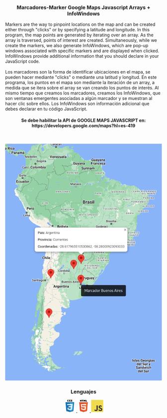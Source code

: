 <h3 align="center">Marcadores-Marker Google Maps Javascript Arrays + InfoWindows</h3>
Markers are the way to pinpoint locations on the map and can be created either through "clicks" or by specifying a latitude and longitude. In this program, the map points are generated by iterating over an array. As the array is traversed, points of interest are created. Simultaneously, while we create the markers, we also generate InfoWindows, which are pop-up windows associated with specific markers and are displayed when clicked. InfoWindows provide additional information that you should declare in your JavaScript code.
<br><br>
Los marcadores son la forma de identificar ubicaciones en el mapa, se pueden hacer mediante "clicks" o mediante una latitud y longitud. En este programa, los puntos en el mapa son mediante la iteración de un array, a medida que se itera sobre el array se van creando los puntos de interés. Al mismo tiempo que creamos los marcadores, creamos los InfoWindows, que son ventanas emergentes asociadas a algún marcador y se muestran al hacer clic sobre ellos. Los InfoWindows son información adicional que debes declarar en tu código JavaScript.
<h4 align="center">Se debe habilitar la API de GOOGLE MAPS JAVASCRIPT en:<br>
 https://developers.google.com/maps?hl=es-419
</h4>
<br>
<p align="center" width="100%">
<picture>
  <img alt="Marcadores Creados" src="https://github.com/juanmfer/Google-Maps-JavaScript-api-v3/blob/main/Marcadores-Marker-Array-InfoWindows/Marcadores-Marker-Arrays-InfoWindows-jmf.png">
</picture>
</p>
<h3 align="center">Lenguajes</h3>
<p align="center"> <a href="https://www.w3schools.com/css/" target="_blank" rel="noreferrer"> <img src="https://raw.githubusercontent.com/devicons/devicon/master/icons/css3/css3-original-wordmark.svg" alt="css3" width="40" height="40"/> </a> <a href="https://www.w3.org/html/" target="_blank" rel="noreferrer"> <img src="https://raw.githubusercontent.com/devicons/devicon/master/icons/html5/html5-original-wordmark.svg" alt="html5" width="40" height="40"/> </a> <a href="https://developer.mozilla.org/en-US/docs/Web/JavaScript" target="_blank" rel="noreferrer"> <img src="https://raw.githubusercontent.com/devicons/devicon/master/icons/javascript/javascript-original.svg" alt="javascript" width="40" height="40"/> </a> </p>
